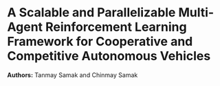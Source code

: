 # A Scalable and Parallelizable Multi-Agent Reinforcement Learning Framework for Cooperative and Competitive Autonomous Vehicles
**Authors:** Tanmay Samak and Chinmay Samak
